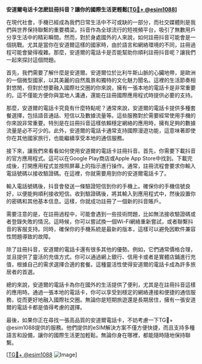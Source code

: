 **安道爾电话卡怎麽註冊抖音？讓你的國際生活更輕鬆[[TG💪+ @esim1088](https://t.me/s/esim1088)]**

在現代社會，手機已經成為我們日常生活中不可或缺的一部分，而社交媒體則是我們與世界保持聯繫的重要橋梁。抖音作為全球流行的短視頻平台，吸引了無數用戶分享生活中的精彩瞬間。然而，對於身處國外的人來說，如何註冊抖音可能會是一個挑戰。尤其是當你在安道爾這樣的國家時，由於語言和網絡環境的不同，註冊過程可能會變得複雜。那麼，安道爾的電話卡是否能幫助你順利註冊抖音呢？讓我們一起來探討這個問題。

首先，我們需要了解什麼是安道爾。安道爾位於比利牛斯山脈的心臟地帶，是歐洲的一個微型國家，以其美麗的自然風景和獨特的文化魅力聞名。這裡的生活節奏相對悠閒，但對於想要融入國際社交圈的你來說，擁有一張本地的電話卡是非常重要的。這不僅能方便你與當地人溝通，還能在註冊國際應用程式時提供必要的支持。

那麼，安道爾的電話卡究竟有什麼特點呢？通常來說，安道爾的電話卡提供多種套餐選擇，包括語音通話、短信以及數據流量等。這些服務對於需要經常使用手機的你來說非常重要。特別是在註冊抖音這樣依賴穩定網絡的應用時，擁有足夠的數據流量是必不可少的。此外，安道爾的電話卡通常支持國際漫遊功能，這意味著即使你在其他國家旅行，也能繼續享受本地的通信服務。

接下來，讓我們來看看如何使用安道爾的電話卡註冊抖音。首先，你需要下載抖音的官方應用程式。這可以在Google Play商店或Apple App Store中找到。下載完成後，打開應用程式並按照屏幕上的指示進行操作。通常，註冊流程會要求你輸入電話號碼以接收驗證碼。在這裡，你就需要用到你的安道爾電話卡了。

輸入電話號碼後，抖音會發送一條驗證短信到你的手機上。確保你的手機信號良好，以便能夠順利接收短信。收到驗證碼後，將其輸入到應用程式中，然後設置你的密碼和其他基本信息。這樣，你就成功註冊了一個新的抖音賬戶。

需要注意的是，在註冊過程中，可能會遇到一些技術問題，比如無法接收驗證碼或者登錄失敗的情況。這時候，你可以嘗試換一個Wi-Fi網絡重新嘗試，或者聯繫抖音的客服支持。同時，確保你的手機系統是最新的版本，這樣可以避免因軟件兼容性問題導致的故障。

除了註冊抖音，安道爾的電話卡還有很多其他的優勢。例如，它們通常價格合理，並且提供了靈活的充值方式。你可以通過網上銀行、信用卡或者是實體店鋪進行充值，根據自己的需求選擇合適的套餐。這種靈活性使得安道爾的電話卡成為許多旅居者的首選。

總的來說，安道爾的電話卡為你在國外的生活提供了便利，尤其是在註冊抖音這樣的應用時。通過一張本地的電話卡，你可以享受到穩定的網絡連接和便捷的通信服務，從而更好地融入國際社交圈。無論你是短期旅遊還是長期居住，擁有一張安道爾的電話卡都是值得考慮的選擇。

最後，如果你正在尋找一張高品質的安道爾電話卡，不妨考慮一下TG💪+ @esim1088提供的服務。他們提供的eSIM解決方案不僅方便快捷，而且支持多種語言和設備，讓你的國際生活更加輕鬆。無論你身在哪裡，都能隨時隨地保持聯繫。

[[TG💪+ @esim1088](https://t.me/s/esim1088) ![Image](https://i.postimg.cc/4NQfJmqS/Snipaste-2025-05-13-00-14-12.png)]